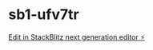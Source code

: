 # sb1-ufv7tr

[Edit in StackBlitz next generation editor ⚡️](https://stackblitz.com/~/github.com/stha175/sb1-ufv7tr)